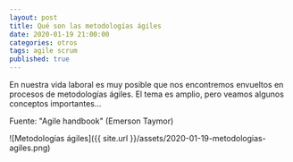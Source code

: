 ```yaml
---
layout: post
title: Qué son las metodologías ágiles
date: 2020-01-19 21:00:00
categories: otros
tags: agile scrum
published: true
---
```


En nuestra vida laboral es muy posible que nos encontremos envueltos en procesos de metodologías ágiles. El tema es amplio, pero veamos algunos conceptos importantes...

Fuente: "Agile handbook" (Emerson Taymor)

![Metodologías ágiles]({{ site.url }}/assets/2020-01-19-metodologias-agiles.png)
